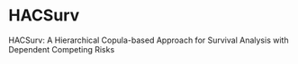 # HACSurv
HACSurv: A Hierarchical Copula-based Approach for Survival Analysis with Dependent Competing Risks
